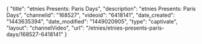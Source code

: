{
    "title": "etnies Presents: Paris Days",
    "description": "etnies Presents: Paris Days",
    "channelid": "168527",
    "videoid": "6418141",
    "date_created": "1443635394",
    "date_modified": "1449020905",
    "type": "captivate",
    "layout": "channelVideo",
    "url": "\/etnies\/etnies-presents-paris-days\/168527-6418141"
}